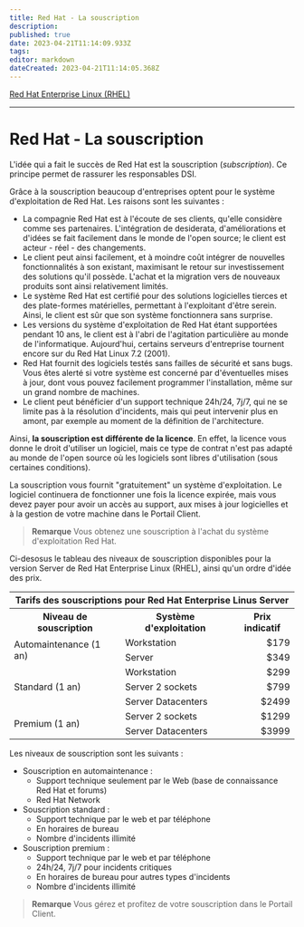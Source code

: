 ```yaml
---
title: Red Hat - La souscription
description: 
published: true
date: 2023-04-21T11:14:09.933Z
tags: 
editor: markdown
dateCreated: 2023-04-21T11:14:05.368Z
---
```


<html>
<head>
    <link rel="stylesheet" href="https://use.fontawesome.com/releases/v5.13.0/css/all.css" integrity="sha384-Bfad6CLCknfcloXFOyFnlgtENryhrpZCe29RTifKEixXQZ38WheV+i/6YWSzkz3V" crossorigin="anonymous">
</head>

[<i class="fas fa-chevron-circle-left"></i>  Red Hat Enterprise Linux (RHEL)](rhel.md)

----

# Red Hat - La souscription

L'idée qui a fait le succès de Red Hat est la souscription (_subscription_). Ce principe permet de rassurer les responsables DSI.

Grâce à la souscription beaucoup d'entreprises optent pour le système d'exploitation de Red Hat. Les raisons sont les suivantes :

+ La compagnie Red Hat est à l'écoute de ses clients, qu'elle considère comme ses partenaires. L'intégration de desiderata, d'améliorations et d'idées se fait facilement dans le monde de l'open source; le client est acteur - réel - des changements.
+ Le client peut ainsi facilement, et à moindre coût intégrer de nouvelles fonctionnalités à son existant, maximisant le retour sur investissement des solutions qu'il possède. L'achat et la migration vers de nouveaux produits sont ainsi relativement limités.
+ Le système Red Hat est certifié pour des solutions logicielles tierces et des plate-formes matérielles, permettant à l'exploitant d'être serein. Ainsi, le client est sûr que son système fonctionnera sans surprise.
+ Les versions du système d'exploitation de Red Hat étant supportées pendant 10 ans, le client est à l'abri de l'agitation particulière au monde de l'informatique. Aujourd'hui, certains serveurs d'entreprise tournent encore sur du Red Hat Linux 7.2 (2001).
+ Red Hat fournit des logiciels testés sans failles de sécurité et sans bugs. Vous êtes alerté si votre système est concerné par d'éventuelles mises à jour, dont vous pouvez facilement programmer l'installation, même sur un grand nombre de machines.
+ Le client peut bénéficier d'un support technique 24h/24, 7j/7, qui ne se limite pas à la résolution d'incidents, mais qui peut intervenir plus en amont, par exemple au moment de la définition de l'architecture.

Ainsi, **la souscription est différente de la licence**. En effet, la licence vous donne le droit d'utiliser un logiciel, mais ce type de contrat n'est pas adapté au monde de l'open source où les logiciels sont libres d'utilisation (sous certaines conditions).

La souscription vous fournit "gratuitement" un système d'exploitation. Le logiciel continuera de fonctionner une fois la licence expirée, mais vous devez payer pour avoir un accès au support, aux mises à jour logicielles et à la gestion de votre machine dans le Portail Client.

> **Remarque**
> Vous obtenez une souscription à l'achat du système d'exploitation Red Hat.

Ci-desosus le tableau des niveaux de souscription disponibles pour la version Server de Red Hat Enterprise Linux (RHEL), ainsi qu'un ordre d'idée des prix.

<table>
<tr><th colspan="3">Tarifs des souscriptions pour Red Hat Enterprise Linus Server</th></tr>
<tr>
    <th>Niveau de souscription</th>
    <th>Système d'exploitation</th>
    <th>Prix indicatif</th>
</tr>
<tr>
    <td rowspan="2">Automaintenance (1 an)</td>
    <td>Workstation</td>
    <td style="text-align:right;">$179</td>
</tr>
<tr>
    <td>Server</td>
    <td style="text-align:right;">$349</td>
</tr>
<tr>
    <td rowspan="3">Standard (1 an)</td>
    <td>Workstation</td>
    <td style="text-align:right;">$299</td>
</tr>
<tr>
    <td>Server 2 sockets</td>
    <td style="text-align:right;">$799</td>
</tr>
<tr>
    <td>Server Datacenters</td>
    <td style="text-align:right;">$2499</td>
</tr>
<tr>
    <td rowspan="2">Premium (1 an)</td>
    <td>Server 2 sockets</td>
    <td style="text-align:right;">$1299</td>
</tr>
<tr>
    <td>Server Datacenters</td>
    <td style="text-align:right;">$3999</td>
</tr>
</table>

Les niveaux de souscription sont les suivants :

+ Souscription en automaintenance :
  - Support technique seulement par le Web (base de connaissance Red Hat et forums)
  - Red Hat Network
+ Souscription standard :
  - Support technique par le web et par téléphone
  - En horaires de bureau
  - Nombre d'incidents illimité
+ Souscription premium :
  - Support technique par le web et par téléphone
  - 24h/24, 7j/7 pour incidents critiques
  - En horaires de bureau pour autres types d'incidents
  - Nombre d'incidents illimité

> **Remarque**
> Vous gérez et profitez de votre souscription dans le Portail Client.

